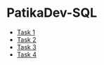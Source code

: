 # PatikaDev-SQL


- [Task 1](https://github.com/sametcanal53/PatikaDev-SQL/tree/master/Task1)
- [Task 2](https://github.com/sametcanal53/PatikaDev-SQL/tree/master/Task2)
- [Task 3](https://github.com/sametcanal53/PatikaDev-SQL/tree/master/Task3)
- [Task 4](https://github.com/sametcanal53/PatikaDev-SQL/tree/master/Task4)